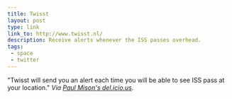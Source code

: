 ```yaml
---
title: Twisst
layout: post
type: link
link_to: http://www.twisst.nl/
description: Receive alerts whenever the ISS passes overhead.
tags:
 - space
 - twitter
---
```

"Twisst will send you an alert each time you will be able to see ISS pass at your location." _Via <a href="http://delicious.com/blech/">Paul Mison's del.icio.us</a>._
